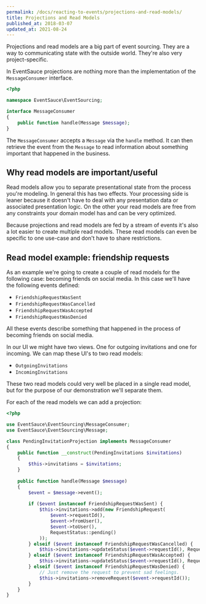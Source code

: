 ```yaml
---
permalink: /docs/reacting-to-events/projections-and-read-models/
title: Projections and Read Models
published_at: 2018-03-07
updated_at: 2021-08-24
---
```


Projections and read models are a big part of event sourcing. They
are a way to communicating state with the outside world. They're also
very project-specific.

In EventSauce projections are nothing more than the implementation of
the `MessageConsumer` interface.

```php
<?php

namespace EventSauce\EventSourcing;

interface MessageConsumer
{
    public function handle(Message $message);
}
```

The `MessageConsumer` accepts a `Message` via the `handle` method. It can
then retrieve the event from the `Message` to read information
about something important that happened in the business.

## Why read models are important/useful

Read models allow you to separate presentational state from the process
you're modeling. In general this has two effects. Your processing side
is leaner because it doesn't have to deal with any presentation data or
associated presentation logic. On the other your read models are free
from any constraints your domain model has and can be very optimized.

Because projections and read models are fed by a stream of events it's
also a lot easier to create multiple read models. These read models can
even be specific to one use-case and don't have to share restrictions.

## Read model example: friendship requests

As an example we're going to create a couple of read models for the
following case: becoming friends on social media. In this case we'll have
the following events defined:

* `FriendshipRequestWasSent`
* `FriendshipRequestWasCancelled`
* `FriendshipRequestWasAccepted`
* `FriendshipRequestWasDenied`

All these events describe something that happened in the process of becoming
friends on social media.

In our UI we might have two views. One for outgoing invitations and one for incoming.
We can map these UI's to two read models:

* `OutgoingInvitations`
* `IncomingInvitations`

These two read models could very well be placed in a single read model, but for the
purpose of our demonstration we'll separate them.

For each of the read models we can add a projection:

```php
<?php

use EventSauce\EventSourcing\MessageConsumer;
use EventSauce\EventSourcing\Message;

class PendingInvitationProjection implements MessageConsumer
{
    public function __construct(PendingInvitations $invitations)
    {
        $this->invitations = $invitations;
    }
    
    public function handle(Message $message)
    {
        $event = $message->event();
        
        if ($event instanceof FriendshipRequestWasSent) {
            $this->invitations->add(new FriendshipRequest(
                $event->requestId(),
                $event->fromUser(),
                $event->toUser(),
                RequestStatus::pending()
            ));
        } elseif ($event instanceof FriendshipRequestWasCancelled) {
            $this->invitations->updateStatus($event->requestId(), RequestStatus::cancelled());
        } elseif ($event instanceof FriendshipRequestWasAccepted) {
            $this->invitations->updateStatus($event->requestId(), RequestStatus::accepted());
        } elseif ($event instanceof FriendshipRequestWasDenied) {
            // Just remove the request to prevent sad feelings.
            $this->invitations->removeRequest($event->requestId());
        }
    }
}
```
